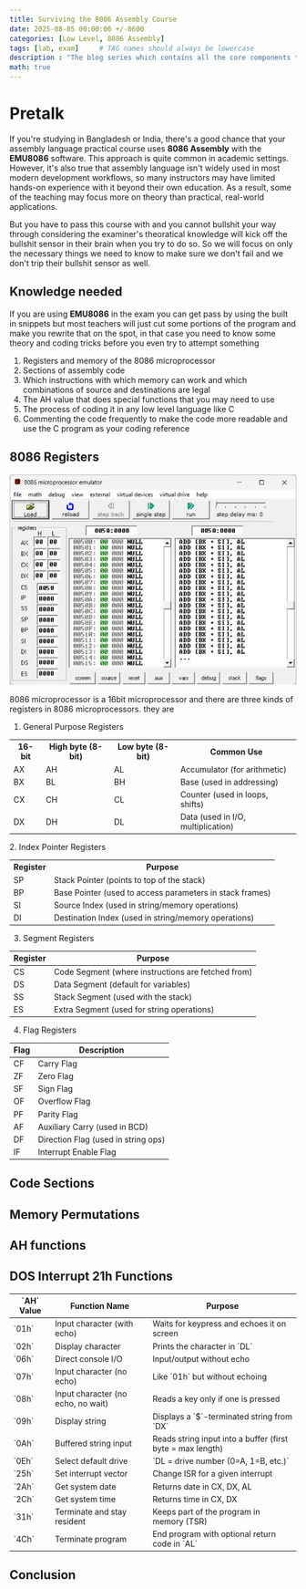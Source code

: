 ```yaml
---
title: Surviving the 8086 Assembly Course
date: 2025-08-05 00:00:00 +/-0600
categories: [Low Level, 8086 Assembly]
tags: [lab, exam]     # TAG names should always be lowercase
description : "The blog series which contains all the core components to know so that you can pass your 8086 assembly lab course"
math: true
---
```


# Pretalk
If you're studying in Bangladesh or India, there's a good chance that your assembly language practical course uses **8086 Assembly** with the **EMU8086** software. This approach is quite common in academic settings. However, it's also true that assembly language isn't widely used in most modern development workflows, so many instructors may have limited hands-on experience with it beyond their own education. As a result, some of the teaching may focus more on theory than practical, real-world applications.

But you have to pass this course with and you cannot bullshit your way through considering the examiner's theoratical knowledge will kick off the  bullshit sensor in their brain when you try to do so. So we will focus on only the necessary things we need to know to make sure we don't fail and we don't trip their bullshit sensor as well.

## Knowledge needed
If you are using **EMU8086** in the exam you can get pass by using the built in snippets but most teachers will just cut some portions of the program and make you rewrite that on the spot, in that case you need to know some theory and coding tricks before you even try to attempt something

1. Registers and memory of the 8086 microprocessor
2. Sections of assembly code
2. Which instructions with which memory can work and which combinations of source and destinations are legal
3. The AH value that does special functions that you may need to use
4. The process of coding it in any low level language like C
5. Commenting the code frequently to make the code more readable and use the C program as your coding reference

## 8086 Registers
![8086 memory shown in emu8086 software](/assets/images/emu8086.png)

8086 microprocessor is a 16bit microprocessor and there are three kinds of registers in 8086 microprocessors. they are
1. General Purpose Registers
<table width='100%'>
  <tr>
    <th>16-bit</th>
    <th>High byte (8-bit)</th>
    <th>Low byte (8-bit)</th>
    <th>Common Use</th>
  </tr>
  <tr>
    <td>AX</td>
    <td>AH</td>
    <td>AL</td>
    <td>Accumulator (for arithmetic)</td>
  </tr>
  <tr>
    <td>BX</td>
    <td>BL</td>
    <td>BH</td>
    <td>Base (used in addressing)</td>
  </tr>
  <tr>
    <td>CX</td>
    <td>CH</td>
    <td>CL</td>
    <td>Counter (used in loops, shifts)</td>
  </tr>
  <tr>
    <td>DX</td>
    <td>DH</td>
    <td>DL</td>
    <td>Data (used in I/O, multiplication)</td>
  </tr>
</table>
2. Index Pointer Registers
<table width='100%'>
  <tr>
    <th>Register</th>
    <th>Purpose</th>
  </tr>
  <tr>
    <td>SP</td>
    <td>Stack Pointer (points to top of the stack)</td>
  </tr>
  <tr>
    <td>BP</td>
    <td>Base Pointer (used to access parameters in stack frames)</td>
  </tr>
  <tr>
    <td>SI</td>
    <td>Source Index (used in string/memory operations)</td>
  </tr>
  <tr>
    <td>DI</td>
    <td>Destination Index (used in string/memory operations)</td>
  </tr>
</table>

3. Segment Registers

<table width='100%'>
  <thead>
    <tr>
      <th>Register</th>
      <th>Purpose</th>
    </tr>
  </thead>
  <tbody>
    <tr>
      <td>CS</td>
      <td>Code Segment (where instructions are fetched from)</td>
    </tr>
    <tr>
      <td>DS</td>
      <td>Data Segment (default for variables)</td>
    </tr>
    <tr>
      <td>SS</td>
      <td>Stack Segment (used with the stack)</td>
    </tr>
    <tr>
      <td>ES</td>
      <td>Extra Segment (used for string operations)</td>
    </tr>
  </tbody>
</table>

4. Flag Registers

<table width='100%'>
  <thead>
    <tr>
      <th>Flag</th>
      <th>Description</th>
    </tr>
  </thead>
  <tbody>
    <tr>
      <td>CF</td>
      <td>Carry Flag</td>
    </tr>
    <tr>
      <td>ZF</td>
      <td>Zero Flag</td>
    </tr>
    <tr>
      <td>SF</td>
      <td>Sign Flag</td>
    </tr>
    <tr>
      <td>OF</td>
      <td>Overflow Flag</td>
    </tr>
    <tr>
      <td>PF</td>
      <td>Parity Flag</td>
    </tr>
    <tr>
      <td>AF</td>
      <td>Auxiliary Carry (used in BCD)</td>
    </tr>
    <tr>
      <td>DF</td>
      <td>Direction Flag (used in string ops)</td>
    </tr>
    <tr>
      <td>IF</td>
      <td>Interrupt Enable Flag</td>
    </tr>
  </tbody>
</table>

## Code Sections

## Memory Permutations
## AH functions

<h2>DOS Interrupt 21h Functions</h2>
<table width='100%'>
  <thead>
    <tr>
      <th>`AH` Value</th>
      <th>Function Name</th>
      <th>Purpose</th>
    </tr>
  </thead>
  <tbody>
    <tr>
      <td>`01h`</td>
      <td>Input character (with echo)</td>
      <td>Waits for keypress and echoes it on screen</td>
    </tr>
    <tr>
      <td>`02h`</td>
      <td>Display character</td>
      <td>Prints the character in `DL`</td>
    </tr>
    <tr>
      <td>`06h`</td>
      <td>Direct console I/O</td>
      <td>Input/output without echo</td>
    </tr>
    <tr>
      <td>`07h`</td>
      <td>Input character (no echo)</td>
      <td>Like `01h` but without echoing</td>
    </tr>
    <tr>
      <td>`08h`</td>
      <td>Input character (no echo, no wait)</td>
      <td>Reads a key only if one is pressed</td>
    </tr>
    <tr>
      <td>`09h`</td>
      <td>Display string</td>
      <td>Displays a `$`-terminated string from `DX`</td>
    </tr>
    <tr>
      <td>`0Ah`</td>
      <td>Buffered string input</td>
      <td>Reads string input into a buffer (first byte = max length)</td>
    </tr>
    <tr>
      <td>`0Eh`</td>
      <td>Select default drive</td>
      <td>`DL = drive number (0=A, 1=B, etc.)`</td>
    </tr>
    <tr>
      <td>`25h`</td>
      <td>Set interrupt vector</td>
      <td>Change ISR for a given interrupt</td>
    </tr>
    <tr>
      <td>`2Ah`</td>
      <td>Get system date</td>
      <td>Returns date in CX, DX, AL</td>
    </tr>
    <tr>
      <td>`2Ch`</td>
      <td>Get system time</td>
      <td>Returns time in CX, DX</td>
    </tr>
    <tr>
      <td>`31h`</td>
      <td>Terminate and stay resident</td>
      <td>Keeps part of the program in memory (TSR)</td>
    </tr>
    <tr>
      <td>`4Ch`</td>
      <td>Terminate program</td>
      <td>End program with optional return code in `AL`</td>
    </tr>
  </tbody>
</table>

## Conclusion
